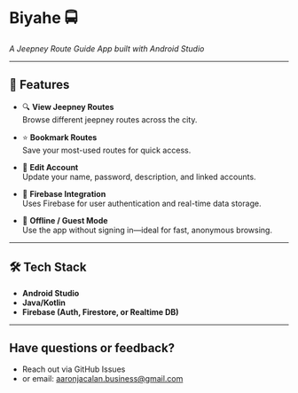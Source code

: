 # Biyahe 🚍
*A Jeepney Route Guide App built with Android Studio*

---

## 📱 Features

- 🔍 **View Jeepney Routes**  
  Browse different jeepney routes across the city.

- ⭐ **Bookmark Routes**  
  Save your most-used routes for quick access.

- 👤 **Edit Account**  
  Update your name, password, description, and linked accounts.

- 🔗 **Firebase Integration**  
  Uses Firebase for user authentication and real-time data storage.

- 🚫 **Offline / Guest Mode**  
  Use the app without signing in—ideal for fast, anonymous browsing.

---

## 🛠️ Tech Stack

- **Android Studio**
- **Java/Kotlin**
- **Firebase (Auth, Firestore, or Realtime DB)**

---

## Have questions or feedback?
- Reach out via GitHub Issues
- or email: aaronjacalan.business@gmail.com
